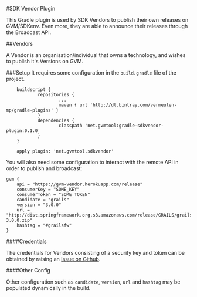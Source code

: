 #SDK Vendor Plugin

This Gradle plugin is used by SDK Vendors to publish their own releases on GVM/SDKenv. Even more, they are able to announce their releases through the Broadcast API.

##Vendors

A Vendor is an organisation/individual that owns a technology, and wishes to publish it's Versions on GVM.

###Setup
It requires some configuration in the `build.gradle` file of the project.

        buildscript {
                repositories {
                        ...
                        maven { url 'http://dl.bintray.com/vermeulen-mp/gradle-plugins' }
                }
                dependencies {
                        classpath 'net.gvmtool:gradle-sdkvendor-plugin:0.1.0'
                }
        }

        apply plugin: 'net.gvmtool.sdkvendor'

You will also need some configuration to interact with the remote API in order to publish and broadcast:

	gvm {
		api = "https://gvm-vendor.herokuapp.com/release"
		consumerKey = "SOME_KEY"
		consumerToken = "SOME_TOKEN"
		candidate = "grails"
		version = "3.0.0"
		url = "http://dist.springframework.org.s3.amazonaws.com/release/GRAILS/grails-3.0.0.zip"
		hashtag = "#grailsfw"
	}

####Credentials

The credentials for Vendors consisting of a security key and token can be obtained by raising an [Issue on Github](https://github.com/gvmtool/gradle-sdkvendor-plugin/issues).

####Other Config

Other configuration such as `candidate`, `version`, `url` and `hashtag` may be populated dynamically in the build.